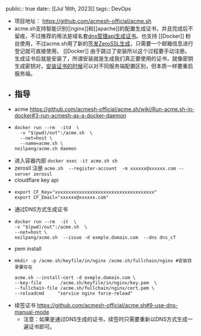 public:: true
date:: [[Jul 16th, 2023]] 
tags:: DevOps

- 项目地址： https://github.com/acmesh-official/acme.sh
- acme.sh支持智能识别[[nginx]]和[[apache]]的配置生成证书，并且完成后不留痕，不过推荐的用法是域名套[dns管理api生成证书](https://github.com/acmesh-official/acme.sh/wiki/dnsapi)。也支持 [[Docker]] 粉丝使用，不过acme.sh用了新的[签发ZeroSSL生成](https://github.com/acmesh-official/acme.sh/wiki/ZeroSSL.com-CA)，只需要一个邮箱信息进行登记就可直接使用， [[Docker]] 由于跳过了安装所以这个过程要手动注册。生成证书后就是安装了，所谓安装就是生成我们真正要使用的证书，就像密钥生成密钥对，[安装证书的时候](https://github.com/acmesh-official/acme.sh/wiki/%E8%AF%B4%E6%98%8E#3-copy%E5%AE%89%E8%A3%85-%E8%AF%81%E4%B9%A6)可以对不同服务端配置区别，但本质一样要重启服务端。
- ## 指导
- acme https://github.com/acmesh-official/acme.sh/wiki/Run-acme.sh-in-docker#3-run-acmesh-as-a-docker-daemon
- ```shell
  docker run --rm  -itd  \
    -v "$(pwd)/out":/acme.sh  \
    --net=host \
    --name=acme.sh \
  neilpang/acme.sh daemon
  ```
- 进入容器内部 `docker exec -it acme.sh sh`
- zerosll 注册 `acme.sh  --register-account  -m xxxxxx@xxxxxx.com --server zerossl`
- cloudflare key api
- ```shell
  export CF_Key="xxxxxxxxxxxxxxxxxxxxxxxxxxxxxxxxxxxxx"
  export CF_Email="xxxxxx@xxxxxx.com"
  ```
- 通过DNS方式生成证书
- ```shell
  docker run --rm  -it  \
  -v "$(pwd)/out":/acme.sh  \
  --net=host \
  neilpang/acme.sh  --issue -d exmple.domain.com  --dns dns_cf
  ```
- pem install
- ```shell
  mkdir -p /acme.sh/keyfile/in/nginx /acme.sh/fullchain/nginx #安装目录要存在
  
  acme.sh --install-cert -d exmple.domain.com \
  --key-file       /acme.sh/keyfile/in/nginx/key.pem  \
  --fullchain-file /acme.sh/fullchain/nginx/cert.pem \
  --reloadcmd     "service nginx force-reload"
  ```
- 续签证书 https://github.com/acmesh-official/acme.sh#9-use-dns-manual-mode
	- 注意：如果是通过DNS生成的证书，续签时只需要重新以DNS方式生成一遍证书即可。